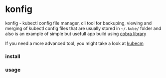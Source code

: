 # konfig
konfig - kubectl config file manager, cli tool for backuping, viewing and merging
of kubectl config files that are usually stored in `~/.kube/` folder and also is
an example of simple but usefull app build using [cobra library](https://github.com/spf13/cobra)

If you need a more advanced tool, you might take a look at [kubecm](https://github.com/sunny0826/kubecm)
### install

### usage